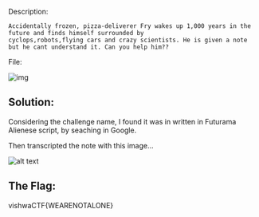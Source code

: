 Description:

```
Accidentally frozen, pizza-deliverer Fry wakes up 1,000 years in the future and finds himself surrounded by 
cyclops,robots,flying cars and crazy scientists. He is given a note but he cant understand it. Can you help him??
```

File:

![img](https://i.imgur.com/ypgajIt.png[/img])

Solution:
---------

Considering the challenge name, I found it was in written in Futurama Alienese script, by seaching in Google.

Then transcripted the note with this image...

![alt text](https://static.wikia.nocookie.net/enfuturama/images/d/da/740px-Alien_decoder_Futurama.svg.png/revision/latest?cb=20130805223309)

The Flag:
---------
vishwaCTF{WEARENOTALONE}
